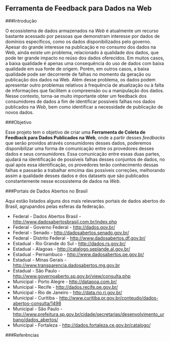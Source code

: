 ## Ferramenta de Feedback para Dados na Web

###Introdução

O ecossistema de dados armazenados na *Web* é atualmente um recurso bastante acessado por pessoas que demonstram interesse por dados de domínios específicos, como os dados disponibilizados pelo governo. Apesar do grande interesse na publicação e no consumo dos dados na Web, ainda existe um problema, relacionado à qualidade dos dados, que pode ter grande impacto no reúso dos dados oferecidos. Em muitos casos, a baixa qualidade é apenas uma consequência do uso de dados com baixa qualidade em sua fonte de origem. Porém, em outros casos, a baixa qualidade pode ser decorrente de falhas no momento da geração ou publicação dos dados na Web. Além desse problema, os dados podem apresentar outro problemas relativos à frequência de atualização ou à falta de informações que facilitem a compreensão ou a manipulação dos dados. Nesse contexto, torna-se muito importante obter um feedback dos consumidores de dados a fim de identificar possíveis falhas nos dados publicados na *Web*, bem como identificar a necessidade de publicação de novos dados.

###Objetivo

Esse projeto tem o objetivo de criar uma **Ferramenta de Coleta de Feedback para Dados Publicados na Web**, onde a partir desses *feedbacks* que serão providos através consumidores desses dados, poderemos disponibilizar uma forma de comunicação entre os provedores desses dados e seus consumidores. Essa comunicação entre essas duas partes, ajudará na identificação de possíveis falhas desses conjuntos de dados, no qual após essa identificação, os provedores terão conhecimento dessas falhas e passarão a trabalhar emcima das possíveis correções, melhorando assim a qualidade desses dados e dos datasets que são publicados constantemente nesse ecossistema de dados na *Web*. 

###Portais de Dados Abertos no Brasil

Aqui estão listados alguns dos mais relevantes portais de dados abertos do Brasil, agrupandos pelas esferas da federação.

- Federal - Dados Abertos Brasil - http://www.dadosabertosbrasil.com.br/index.php
- Federal - Governo Federal - http://dados.gov.br/
- Federal - Senado - http://dadosabertos.senado.gov.br/
- Federal - Distrito Federal - http://www.dadosabertos.df.gov.br/
- Estadual - Rio Grande do Sul - http://dados.rs.gov.br/	
- Estadual - Alagoas - http://catalogo.seplande.al.gov.br/
- Estadual - Pernambuco - http://www.dadosabertos.pe.gov.br/
- Estadual - Minas Gerais - http://www.transparencia.dadosabertos.mg.gov.br
- Estadual - São Paulo - http://www.governoaberto.sp.gov.br/view/consulta.php
- Municipal - Porto Alegre - http://datapoa.com.br/
- Municipal - Recife - http://dados.recife.pe.gov.br/	
- Municipal - Rio de Janeiro - http://data.rio.rj.gov.br/	
- Municipal - Curitiba - http://www.curitiba.pr.gov.br/conteudo/dados-abertos-consulta/1498	
- Municipal - São Paulo - http://www.prefeitura.sp.gov.br/cidade/secretarias/desenvolvimento_urbano/dados_abertos/	
- Municipal - Fortaleza - http://dados.fortaleza.ce.gov.br/catalogo/

###Referências